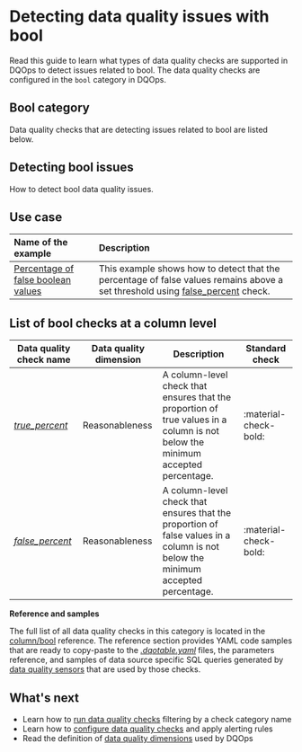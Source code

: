 # Detecting data quality issues with bool
Read this guide to learn what types of data quality checks are supported in DQOps to detect issues related to bool.
The data quality checks are configured in the `bool` category in DQOps.

## Bool category
Data quality checks that are detecting issues related to bool are listed below.

## Detecting bool issues
How to detect bool data quality issues.

## Use case
| **Name of the example**                                                                               | **Description**                                                                                                                                                            |
|:------------------------------------------------------------------------------------------------------|:---------------------------------------------------------------------------------------------------------------------------------------------------------------------------|
| [Percentage of false boolean values](../../examples/data-reasonability/percentage-of-false-values.md) | This example shows how to detect that the percentage of false values remains above a set threshold using [false_percent](../../checks/column/bool/false-percent.md) check. |

## List of bool checks at a column level
| Data quality check name | Data quality dimension | Description | Standard check |
|-------------------------|------------------------|-------------|-------|
|[*true_percent*](../../checks/column/bool/true-percent.md)|Reasonableness|A column-level check that ensures that the proportion of true values in a column is not below the minimum accepted percentage.|:material-check-bold:|
|[*false_percent*](../../checks/column/bool/false-percent.md)|Reasonableness|A column-level check that ensures that the proportion of false values in a column is not below the minimum accepted percentage.|:material-check-bold:|


**Reference and samples**

The full list of all data quality checks in this category is located in the [column/bool](../../checks/column/bool/index.md) reference.
The reference section provides YAML code samples that are ready to copy-paste to the [*.dqotable.yaml*](../../reference/yaml/TableYaml.md) files,
the parameters reference, and samples of data source specific SQL queries generated by [data quality sensors](../definition-of-data-quality-sensors.md)
that are used by those checks.

## What's next
- Learn how to [run data quality checks](../running-data-quality-checks.md#targeting-a-category-of-checks) filtering by a check category name
- Learn how to [configure data quality checks](../configuring-data-quality-checks-and-rules.md) and apply alerting rules
- Read the definition of [data quality dimensions](../data-quality-dimensions.md) used by DQOps
